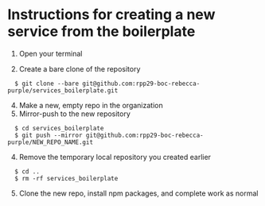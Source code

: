 # Instructions for creating a new service from the boilerplate

1. Open your terminal

2. Create a bare clone of the repository

```
  $ git clone --bare git@github.com:rpp29-boc-rebecca-purple/services_boilerplate.git
```

4. Make a new, empty repo in the organization
6. Mirror-push to the new repository

```
  $ cd services_boilerplate
  $ git push --mirror git@github.com:rpp29-boc-rebecca-purple/NEW_REPO_NAME.git
```

4. Remove the temporary local repository you created earlier

```
  $ cd ..
  $ rm -rf services_boilerplate
```

5. Clone the new repo, install npm packages, and complete work as normal
